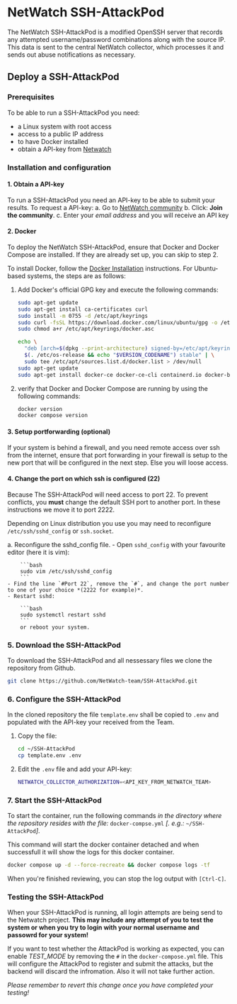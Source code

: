 # NetWatch SSH-AttackPod 

The NetWatch SSH-AttackPod is a modified OpenSSH server that records any attempted username/password combinations along with the source IP. This data is sent to the central NetWatch collector, which processes it and sends out abuse notifications as necessary.

## Deploy a SSH-AttackPod

### Prerequisites
To be able to run a SSH-AttackPod you need: 

 - a Linux system with root access
 - access to a public IP address 
 - to have Docker installed
 - obtain a API-key from [Netwatch](https://community.netwatch.team/)

### Installation and configuration 

#### 1. Obtain a API-key

To run a SSH-AttackPod you need an API-key to be able to submit your results. To request a API-key:
 a. Go to [NetWatch community](https://community.netwatch.team/community) 
 b. Click: **Join the community**. 
 c. Enter your *email address* and you will receive an API key

#### 2. Docker

To deploy the NetWatch SSH-AttackPod, ensure that Docker and Docker Compose are installed. If they are already set up, you can skip to step 2.

To install Docker, follow the [Docker Installation](https://docs.docker.com/engine/install/) instructions. For Ubuntu-based systems, the steps are as follows:

 1. Add Docker's official GPG key and execute the following commands:
 
    ```bash
    sudo apt-get update
    sudo apt-get install ca-certificates curl
    sudo install -m 0755 -d /etc/apt/keyrings
    sudo curl -fsSL https://download.docker.com/linux/ubuntu/gpg -o /etc/apt/keyrings/docker.asc
    sudo chmod a+r /etc/apt/keyrings/docker.asc

    echo \
      "deb [arch=$(dpkg --print-architecture) signed-by=/etc/apt/keyrings/docker.asc] https://download.docker.com/linux/ubuntu \
      $(. /etc/os-release && echo "$VERSION_CODENAME") stable" | \
      sudo tee /etc/apt/sources.list.d/docker.list > /dev/null
    sudo apt-get update
    sudo apt-get install docker-ce docker-ce-cli containerd.io docker-buildx-plugin docker-compose-plugin
    ```
 2. verify that Docker and Docker Compose are running by using the following commands:

    ```bash
    docker version
    docker compose version
    ```
#### 3. Setup portforwarding (optional)

If your system is behind a firewall, and you need remote access over ssh from the internet, ensure that port forwarding in your firewall is setup to the new port that will be configured in the next step. Else you will loose access. 

#### 4. Change the port on which ssh is configured (22)

Because The SSH-AttackPod will need access to port 22. To prevent conflicts, you **must** change the default SSH port to another port. In these  instructions we move it to port 2222.

Depending on Linux distribution you use you may need to reconfigure `/etc/ssh/sshd_config` or `ssh.socket`. 

 a. Reconfigure the sshd_config file.
    - Open `sshd_config` with your favourite editor (here it is vim): 
    
        ```bash
        sudo vim /etc/ssh/sshd_config
        ```
    - Find the line `#Port 22`, remove the `#`, and change the port number to one of your choice *(2222 for example)*. 
    - Restart sshd: 

        ```bash
        sudo systemctl restart sshd
        ```
        or reboot your system.

### 5. Download the SSH-AttackPod

To download the SSH-AttackPod and all nessessary files we clone the repository from Github.

```bash
git clone https://github.com/NetWatch-team/SSH-AttackPod.git
```

### 6. Configure the SSH-AttackPod

In the cloned repository the file `template.env` shall be copied to `.env` and populated with the API-key your received from the Team.

 1. Copy the file:
 
    ```bash
    cd ~/SSH-AttackPod
    cp template.env .env
    ```
 2. Edit the `.env` file and add your API-key:
 
    ```bash
    NETWATCH_COLLECTOR_AUTHORIZATION=<API_KEY_FROM_NETWATCH_TEAM>
    ```

### 7. Start the SSH-AttackPod
To start the container, run the following commands *in the directory where the repository resides with the file:* `docker-compse.yml` *\[. e.g.:* `~/SSH-AttackPod`*\]*.

This command will start the docker container detached and when successfull it will show the logs for this docker container. 

```bash
docker compose up -d --force-recreate && docker compose logs -tf
```
When you're finished reviewing, you can stop the log output with `[Ctrl-C]`.

### Testing the SSH-AttackPod

When your SSH-AttackPod is running, all login attempts are being send to the Netwatch project. **This may include any attempt of you to test the system or when you try to login with your normal username and passowrd for your system!**

If you want to test whether the AttackPod is working as expected, you can enable *TEST_MODE* by removing the `#` in the `docker-compose.yml` file. This will configure the AttackPod to register and submit the attacks, but the backend will discard the infromation. Also it will not take further action.

*Please remember to revert this change once you have completed your testing!*
